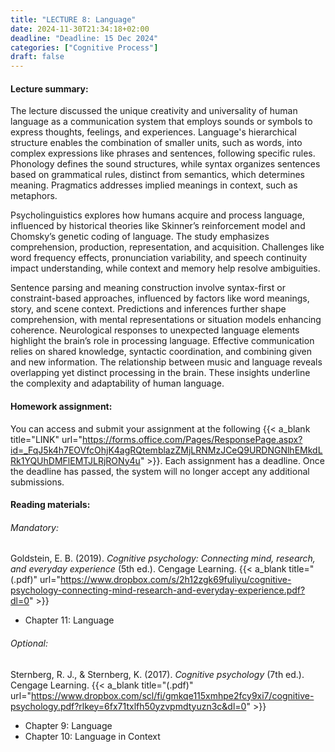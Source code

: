 ```yaml
---
title: "LECTURE 8: Language"
date: 2024-11-30T21:34:18+02:00
deadline: "Deadline: 15 Dec 2024"
categories: ["Cognitive Process"]
draft: false
---
```


#### Lecture summary:

The lecture discussed the unique creativity and universality of human language as a communication system that employs sounds or symbols to express thoughts, feelings, and experiences. Language's hierarchical structure enables the combination of smaller units, such as words, into complex expressions like phrases and sentences, following specific rules. Phonology defines the sound structures, while syntax organizes sentences based on grammatical rules, distinct from semantics, which determines meaning. Pragmatics addresses implied meanings in context, such as metaphors.

Psycholinguistics explores how humans acquire and process language, influenced by historical theories like Skinner’s reinforcement model and Chomsky’s genetic coding of language. The study emphasizes comprehension, production, representation, and acquisition. Challenges like word frequency effects, pronunciation variability, and speech continuity impact understanding, while context and memory help resolve ambiguities.

Sentence parsing and meaning construction involve syntax-first or constraint-based approaches, influenced by factors like word meanings, story, and scene context. Predictions and inferences further shape comprehension, with mental representations or situation models enhancing coherence. Neurological responses to unexpected language elements highlight the brain’s role in processing language. Effective communication relies on shared knowledge, syntactic coordination, and combining given and new information. The relationship between music and language reveals overlapping yet distinct processing in the brain. These insights underline the complexity and adaptability of human language.

#### Homework assignment:

You can access and submit your assignment at the following {{< a_blank title="LINK" url="https://forms.office.com/Pages/ResponsePage.aspx?id=_FqJ5k4h7EOVfcOhjK4agRQtemblazZMjLRNMzJCeQ9URDNGNlhEMkdLRk1YQUhDMFlEMTJLRjRONy4u" >}}. Each assignment has a deadline. Once the deadline has passed, the system will no longer accept any additional submissions.

#### Reading materials:

###### Mandatory:

Goldstein, E. B. (2019). *Cognitive psychology: Connecting mind, research, and everyday experience* (5th ed.). Cengage Learning. {{< a_blank title="(.pdf)" url="https://www.dropbox.com/s/2h12zgk69fuliyu/cognitive-psychology-connecting-mind-research-and-everyday-experience.pdf?dl=0" >}}

* Chapter 11: Language

###### Optional:

Sternberg, R. J., & Sternberg, K. (2017). *Cognitive psychology* (7th ed.). Cengage Learning. {{< a_blank title="(.pdf)" url="https://www.dropbox.com/scl/fi/gmkqe115xmhpe2fcy9xi7/cognitive-psychology.pdf?rlkey=6fx71txlfh50yzvpmdtyuzn3c&dl=0" >}}

* Chapter 9: Language
* Chapter 10: Language in Context
